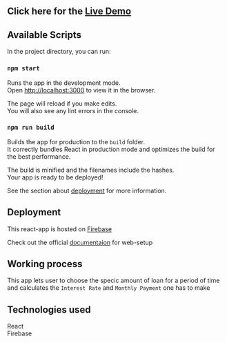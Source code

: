 ## Click here for the [Live Demo](https://react-banker.firebaseapp.com/)

## Available Scripts

In the project directory, you can run:

### `npm start`

Runs the app in the development mode.<br>
Open [http://localhost:3000](http://localhost:3000) to view it in the browser.

The page will reload if you make edits.<br>
You will also see any lint errors in the console.

### `npm run build`

Builds the app for production to the `build` folder.<br>
It correctly bundles React in production mode and optimizes the build for the best performance.

The build is minified and the filenames include the hashes.<br>
Your app is ready to be deployed!

See the section about [deployment](https://facebook.github.io/create-react-app/docs/deployment) for more information.


## Deployment
This react-app is hosted on [Firebase](http://firebase.google.com)

Check out the official [documentaion](https://firebase.google.com/docs/web/setup) for web-setup

## Working process
This app lets user to choose the specic amount of loan for a period of time and calculates the `Interest Rate` and `Monthly Payment` one has to make

## Technologies used
React <br/>
Firebase
